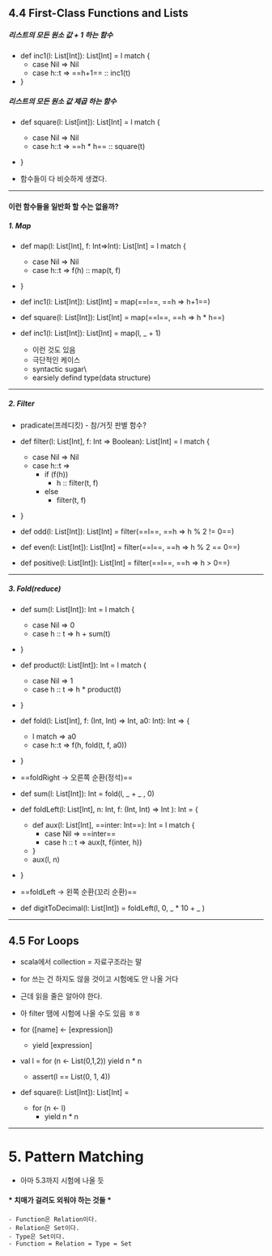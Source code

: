 ## 4.4 First-Class Functions and Lists
##### 리스트의 모든 원소 값 + 1 하는 함수
- def inc1(l: List[Int]): List[Int] = l match {
	- case Nil => Nil
	- case h::t => ==h+1== :: inc1(t)
- }

##### 리스트의 모든 원소 값 제곱 하는 함수
- def square(l: List[int]): List[Int] = l match {
	- case Nil => Nil
	- case h::t => ==h * h== :: square(t)
- } 

- 함수들이 다 비슷하게 생겼다.

---
#### 이런 함수들을 일반화 할 수는 없을까?
##### 1. Map
- def map(l: List[Int], f: Int=>Int): List[Int] = l match {
	- case Nil => Nil
	- case h::t => f(h) :: map(t, f)
- }

- def inc1(l: List[Int]): List[Int] = map(==l==, ==h => h+1==)
- def square(l: List[Int]): List[Int] = map(==l==, ==h => h * h==)

- def inc1(l: List[Int]): List[Int] = map(l, _ + 1)
	- 이런 것도 있음
	- 극단적인 케이스
	- syntactic sugar\
	- earsiely defind type(data structure)

---
##### 2. Filter
- pradicate(프레디킷) - 참/거짓 판별 함수?
- def filter(l: List[Int], f: Int => Boolean): List[Int] = l match {
	- case Nil => Nil
	- case h::t => 
		- if (f(h))
			- h :: filter(t, f)
		- else
			- filter(t, f)
- }

- def odd(l: List[Int]): List[Int] = filter(==l==, ==h => h % 2 != 0==)
- def even(l: List[Int]): List[Int] = filter(==l==, ==h => h % 2 == 0==)

- def positive(l: List[Int]): List[Int] = filter(==l==, ==h => h > 0==)

---
##### 3. Fold(reduce)
- def sum(l: List[Int]): Int = l match { 
	- case Nil => 0 
	- case h :: t => h + sum(t)
- }

- def product(l: List[Int]): Int = l match {
	- case Nil => 1 
	- case h :: t => h * product(t) 
- }

- def fold(l: List[Int], f: (Int, Int) => Int, a0: Int): Int => {
	- l match => a0
	- case h::t => f(h, fold(t, f, a0))
- }
- ==foldRight -> 오른쪽 순환(정석)==

- def sum(l: List[Int]): Int = fold(l, _ + _ , 0)

- def foldLeft(l: List[Int], n: Int, f: (Int, Int) => Int ): Int = { 
	- def aux(l: List[Int], ==inter: Int==): Int = l match { 
		- case Nil => ==inter== 
		- case h :: t => aux(t, f(inter, h))
	- } 
	- aux(l, n)
- }
- ==foldLeft -> 왼쪽 순환(꼬리 순환)==

- def digitToDecimal(l: List[Int]) = foldLeft(l, 0, _ * 10 + _ )

---
## 4.5 For Loops
- scala에서 collection = 자료구조라는 말
- for 쓰는 건 하지도 않을 것이고 시험에도 안 나올 거다
- 근데 읽을 줄은 알아야 한다.
- 아 filter 땜에 시험에 나올 수도 있음 ㅎㅎ

- for ([name] <- [expression]) 
	- yield [expression]

- val l = for (n <- List(0,1,2)) yield n * n 
	- assert(l == List(0, 1, 4))

- def square(l: List[Int]): List[Int] = 
	- for (n <- l) 
		- yield n * n 

---
# 5. Pattern Matching
- 아마 5.3까지 시험에 나올 듯

#### * 치매가 걸려도 외워야 하는 것들 *
	- Function은 Relation이다.
	- Relation은 Set이다.
	- Type은 Set이다.
	- Function = Relation = Type = Set